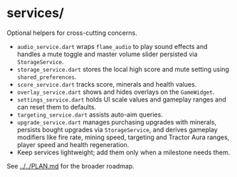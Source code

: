 # services/

Optional helpers for cross-cutting concerns.

- `audio_service.dart` wraps `flame_audio` to play sound effects and
  handles a mute toggle and master volume slider persisted via `StorageService`.
- `storage_service.dart` stores the local high score and mute setting using
  `shared_preferences`.
- `score_service.dart` tracks score, minerals and health values.
- `overlay_service.dart` shows and hides overlays on the `GameWidget`.
- `settings_service.dart` holds UI scale values and gameplay ranges and can
  reset them to defaults.
- `targeting_service.dart` assists auto-aim queries.
- `upgrade_service.dart` manages purchasing upgrades with minerals,
  persists bought upgrades via `StorageService`, and derives gameplay modifiers
  like fire rate, mining speed, targeting and Tractor Aura ranges, player speed
  and health regeneration.
- Keep services lightweight; add them only when a milestone needs them.

See [../../PLAN.md](../../PLAN.md) for the broader roadmap.
